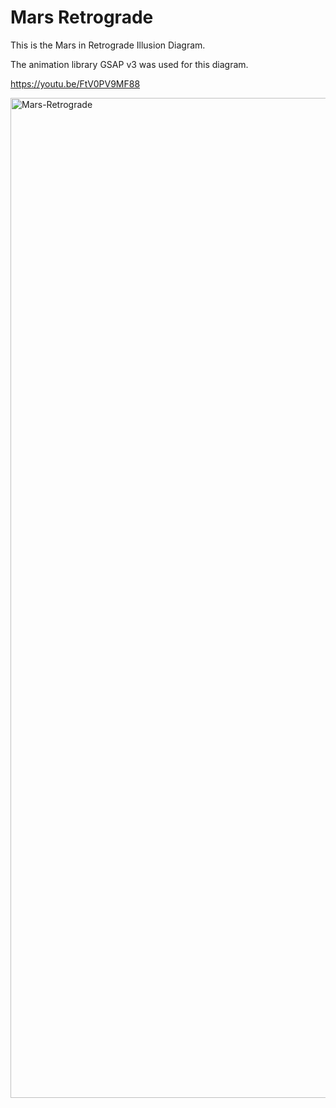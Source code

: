 # Mars Retrograde

This is the Mars in Retrograde Illusion Diagram.

The animation library GSAP v3 was used for this diagram.

https://youtu.be/FtV0PV9MF88

<img width="1600" alt="Mars-Retrograde" src="https://user-images.githubusercontent.com/69886851/173339088-25c274f2-9f31-4a48-9876-f85a0f6cb882.png">
